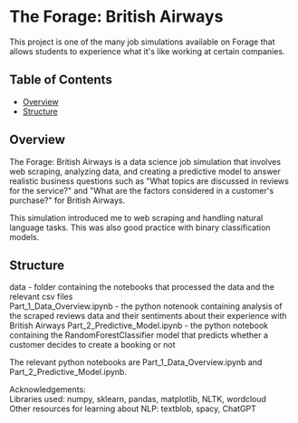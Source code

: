 # The Forage: British Airways  
This project is one of the many job simulations available on Forage that allows students to experience what it's like working at certain companies.

## Table of Contents  
- [Overview](#Overview)
- [Structure](#Structure)


## Overview
The Forage: British Airways is a data science job simulation that involves web scraping, analyzing data, and creating a predictive model to answer realistic business questions such as "What topics are discussed in reviews for the service?" and "What are the factors considered in a customer's purchase?" for British Airways.  

This simulation introduced me to web scraping and handling natural language tasks. This was also good practice with binary classification models.

## Structure
data - folder containing the notebooks that processed the data and the relevant csv files  
Part_1_Data_Overview.ipynb - the python notenook containing analysis of the scraped reviews data and their sentiments about their experience with British Airways
Part_2_Predictive_Model.ipynb - the python notebook containing the RandomForestClassifier model that predicts whether a customer decides to create a booking or not




The relevant python notebooks are Part_1_Data_Overview.ipynb and Part_2_Predictive_Model.ipynb.

Acknowledgements:  
Libraries used: numpy, sklearn, pandas, matplotlib, NLTK, wordcloud  
Other resources for learning about NLP: textblob, spacy, ChatGPT
